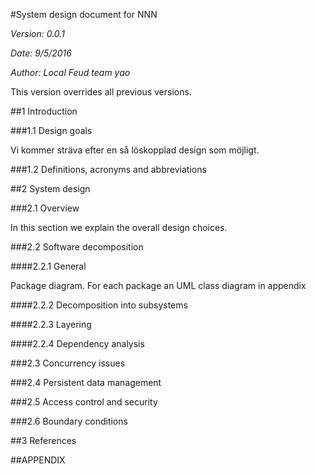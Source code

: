 #System design document for NNN

  *Version: 0.0.1*
  
  *Date: 9/5/2016*
  
  *Author: Local Feud team yao*

This version overrides all previous versions.

##1 Introduction

###1.1 Design goals

Vi kommer sträva efter en så löskopplad design som möjligt.

###1.2 Definitions, acronyms and abbreviations 

##2 System design

###2.1 Overview 

In this section we explain the overall design choices.

###2.2 Software decomposition

####2.2.1 General

Package diagram. For each package an UML class diagram in 
appendix

####2.2.2 Decomposition into subsystems 

####2.2.3 Layering

####2.2.4 Dependency analysis

###2.3 Concurrency issues

###2.4 Persistent data management

###2.5 Access control and security

###2.6 Boundary conditions 

##3 References

##APPENDIX 
